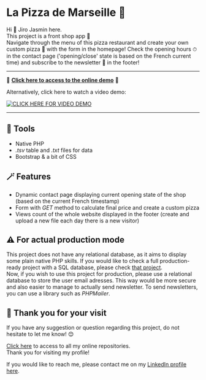 # La Pizza de Marseille 🍕

Hi 👋 Jiro Jasmin here.  
This project is a front shop app 🏪  
Navigate through the menu of this pizza restaurant and create your own custom pizza 🍕 with the form in the homepage! Check the opening hours ⏱ in the contact page ('opening/close' state is based on the French current time) and subscribe to the newsletter 💌 in the footer!

---  
  
🚀 **[Click here to access to the online demo](https://pizza-marseille.000webhostapp.com/)** 🚀  
  
Alternatively, click here to watch a video demo:  
 
[![CLICK HERE FOR VIDEO DEMO](https://img.youtube.com/vi/646WPLIC8dY/0.jpg)](https://youtu.be/646WPLIC8dY)
  
---
  
## 🔧 Tools

- Native PHP
- *.tsv* table and *.txt* files for data
- Bootstrap & a bit of CSS

## 🪄 Features

- Dynamic contact page displaying current opening state of the shop (based on the current French timestamp)
- Form with *GET* method to calculate final price and create a custom pizza
- Views count of the whole website displayed in the footer (create and upload a new file each day there is a new visitor)

## ⚠️ For actual production mode

This project does not have any relational database, as it aims to display some plain native PHP skills. If you would like to check a full production-ready project with a SQL database, please check [that project](https://github.com/jiro-jasmin/Hot-Burgers/).  
Now, if you wish to use this project for production, please use a relational database to store the user email adresses. This way would be more secure and also easier to manage to actually send newsletter. To send newsletters, you can use a library such as *PHPMailer*.

## 🙏 Thank you for your visit
  
If you have any suggestion or question regarding this project, do not hesitate to let me know! 😊  

[Click here](https://github.com/jiro-jasmin?tab=repositories) to access to all my online repositories.  
Thank you for visiting my profile!  

If you would like to reach me, please contact me on my [LinkedIn profile here](https://www.linkedin.com/in/jiro-jasmin).
